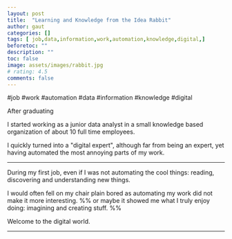 ```yaml
---
layout: post
title:  "Learning and Knowledge from the Idea Rabbit"
author: gaut
categories: []
tags: [ job,data,information,work,automation,knowledge,digital,]
beforetoc: ""
description: ""
toc: false
image: assets/images/rabbit.jpg
# rating: 4.5
comments: false
---
```



#job #work #automation #data #information #knowledge #digital 

After graduating

I started working as a junior data analyst in a small knowledge based organization of about 10 full time employees. 

I quickly turned into a "digital expert", although far from being an expert, yet having automated the most annoying parts of my work. 






---

During my first job, even if I was not automating the cool things: reading, discovering and understanding new things. 

I would often fell on my chair plain bored as automating my work did not make it more interesting.
%% or maybe it showed me what I truly enjoy doing: imagining and creating stuff. %%

Welcome to the digital world.

---
